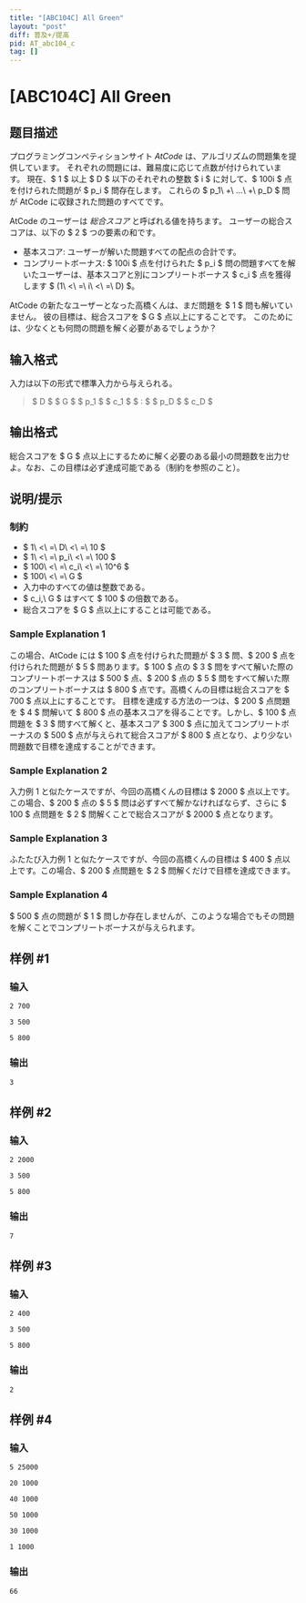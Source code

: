 ```yaml
---
title: "[ABC104C] All Green"
layout: "post"
diff: 普及+/提高
pid: AT_abc104_c
tag: []
---
```


# [ABC104C] All Green

## 题目描述

[problemUrl]: https://atcoder.jp/contests/abc104/tasks/abc104_c

プログラミングコンペティションサイト *AtCode* は、アルゴリズムの問題集を提供しています。 それぞれの問題には、難易度に応じて点数が付けられています。 現在、$ 1 $ 以上 $ D $ 以下のそれぞれの整数 $ i $ に対して、$ 100i $ 点を付けられた問題が $ p_i $ 問存在します。 これらの $ p_1\ +\ …\ +\ p_D $ 問が AtCode に収録された問題のすべてです。

AtCode のユーザーは *総合スコア* と呼ばれる値を持ちます。 ユーザーの総合スコアは、以下の $ 2 $ つの要素の和です。

- 基本スコア: ユーザーが解いた問題すべての配点の合計です。
- コンプリートボーナス: $ 100i $ 点を付けられた $ p_i $ 問の問題すべてを解いたユーザーは、基本スコアと別にコンプリートボーナス $ c_i $ 点を獲得します $ (1\ <\ =\ i\ <\ =\ D) $。

AtCode の新たなユーザーとなった高橋くんは、まだ問題を $ 1 $ 問も解いていません。 彼の目標は、総合スコアを $ G $ 点以上にすることです。 このためには、少なくとも何問の問題を解く必要があるでしょうか？

## 输入格式

入力は以下の形式で標準入力から与えられる。

> $ D $ $ G $ $ p_1 $ $ c_1 $ $ : $ $ p_D $ $ c_D $

## 输出格式

総合スコアを $ G $ 点以上にするために解く必要のある最小の問題数を出力せよ。なお、この目標は必ず達成可能である（制約を参照のこと）。

## 说明/提示

### 制約

- $ 1\ <\ =\ D\ <\ =\ 10 $
- $ 1\ <\ =\ p_i\ <\ =\ 100 $
- $ 100\ <\ =\ c_i\ <\ =\ 10^6 $
- $ 100\ <\ =\ G $
- 入力中のすべての値は整数である。
- $ c_i,\ G $ はすべて $ 100 $ の倍数である。
- 総合スコアを $ G $ 点以上にすることは可能である。

### Sample Explanation 1

この場合、AtCode には $ 100 $ 点を付けられた問題が $ 3 $ 問、$ 200 $ 点を付けられた問題が $ 5 $ 問あります。$ 100 $ 点の $ 3 $ 問をすべて解いた際のコンプリートボーナスは $ 500 $ 点、$ 200 $ 点の $ 5 $ 問をすべて解いた際のコンプリートボーナスは $ 800 $ 点です。高橋くんの目標は総合スコアを $ 700 $ 点以上にすることです。 目標を達成する方法の一つは、$ 200 $ 点問題を $ 4 $ 問解いて $ 800 $ 点の基本スコアを得ることです。しかし、$ 100 $ 点問題を $ 3 $ 問すべて解くと、基本スコア $ 300 $ 点に加えてコンプリートボーナスの $ 500 $ 点が与えられて総合スコアが $ 800 $ 点となり、より少ない問題数で目標を達成することができます。

### Sample Explanation 2

入力例 1 と似たケースですが、今回の高橋くんの目標は $ 2000 $ 点以上です。この場合、$ 200 $ 点の $ 5 $ 問は必ずすべて解かなければならず、さらに $ 100 $ 点問題を $ 2 $ 問解くことで総合スコアが $ 2000 $ 点となります。

### Sample Explanation 3

ふたたび入力例 1 と似たケースですが、今回の高橋くんの目標は $ 400 $ 点以上です。この場合、$ 200 $ 点問題を $ 2 $ 問解くだけで目標を達成できます。

### Sample Explanation 4

$ 500 $ 点の問題が $ 1 $ 問しか存在しませんが、このような場合でもその問題を解くことでコンプリートボーナスが与えられます。

## 样例 #1

### 输入

```
2 700
3 500
5 800
```

### 输出

```
3
```

## 样例 #2

### 输入

```
2 2000
3 500
5 800
```

### 输出

```
7
```

## 样例 #3

### 输入

```
2 400
3 500
5 800
```

### 输出

```
2
```

## 样例 #4

### 输入

```
5 25000
20 1000
40 1000
50 1000
30 1000
1 1000
```

### 输出

```
66
```

